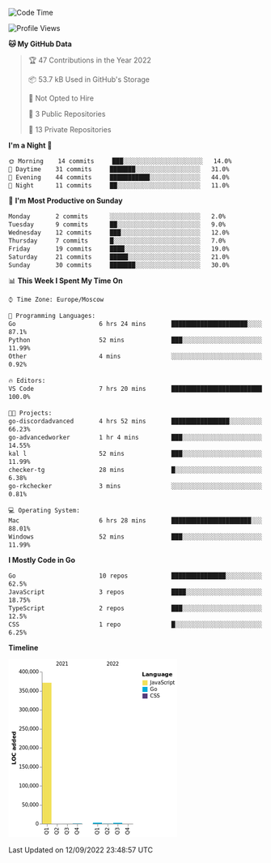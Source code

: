 <!--START_SECTION:waka-->
![Code Time](http://img.shields.io/badge/Code%20Time-409%20hrs%2042%20mins-blue)

![Profile Views](http://img.shields.io/badge/Profile%20Views-0-blue)

**🐱 My GitHub Data** 

> 🏆 47 Contributions in the Year 2022
 > 
> 📦 53.7 kB Used in GitHub's Storage 
 > 
> 🚫 Not Opted to Hire
 > 
> 📜 3 Public Repositories 
 > 
> 🔑 13 Private Repositories  
 > 
**I'm a Night 🦉** 

```text
🌞 Morning    14 commits     ███░░░░░░░░░░░░░░░░░░░░░░   14.0% 
🌆 Daytime    31 commits     ███████░░░░░░░░░░░░░░░░░░   31.0% 
🌃 Evening    44 commits     ███████████░░░░░░░░░░░░░░   44.0% 
🌙 Night      11 commits     ██░░░░░░░░░░░░░░░░░░░░░░░   11.0%

```
📅 **I'm Most Productive on Sunday** 

```text
Monday       2 commits      ░░░░░░░░░░░░░░░░░░░░░░░░░   2.0% 
Tuesday      9 commits      ██░░░░░░░░░░░░░░░░░░░░░░░   9.0% 
Wednesday    12 commits     ███░░░░░░░░░░░░░░░░░░░░░░   12.0% 
Thursday     7 commits      █░░░░░░░░░░░░░░░░░░░░░░░░   7.0% 
Friday       19 commits     ████░░░░░░░░░░░░░░░░░░░░░   19.0% 
Saturday     21 commits     █████░░░░░░░░░░░░░░░░░░░░   21.0% 
Sunday       30 commits     ███████░░░░░░░░░░░░░░░░░░   30.0%

```


📊 **This Week I Spent My Time On** 

```text
⌚︎ Time Zone: Europe/Moscow

💬 Programming Languages: 
Go                       6 hrs 24 mins       █████████████████████░░░░   87.1% 
Python                   52 mins             ███░░░░░░░░░░░░░░░░░░░░░░   11.99% 
Other                    4 mins              ░░░░░░░░░░░░░░░░░░░░░░░░░   0.92%

🔥 Editors: 
VS Code                  7 hrs 20 mins       █████████████████████████   100.0%

🐱‍💻 Projects: 
go-discordadvanced       4 hrs 52 mins       ████████████████░░░░░░░░░   66.23% 
go-advancedworker        1 hr 4 mins         ███░░░░░░░░░░░░░░░░░░░░░░   14.55% 
kal l                    52 mins             ███░░░░░░░░░░░░░░░░░░░░░░   11.99% 
checker-tg               28 mins             █░░░░░░░░░░░░░░░░░░░░░░░░   6.38% 
go-rkchecker             3 mins              ░░░░░░░░░░░░░░░░░░░░░░░░░   0.81%

💻 Operating System: 
Mac                      6 hrs 28 mins       ██████████████████████░░░   88.01% 
Windows                  52 mins             ███░░░░░░░░░░░░░░░░░░░░░░   11.99%

```

**I Mostly Code in Go** 

```text
Go                       10 repos            ███████████████░░░░░░░░░░   62.5% 
JavaScript               3 repos             ████░░░░░░░░░░░░░░░░░░░░░   18.75% 
TypeScript               2 repos             ███░░░░░░░░░░░░░░░░░░░░░░   12.5% 
CSS                      1 repo              █░░░░░░░░░░░░░░░░░░░░░░░░   6.25%

```


**Timeline**

![Chart not found](https://raw.githubusercontent.com/jeezft/jeezft/main/charts/bar_graph.png) 


 Last Updated on 12/09/2022 23:48:57 UTC
<!--END_SECTION:waka-->
